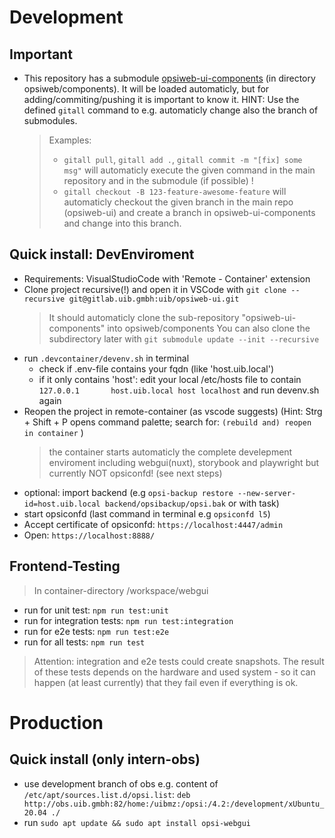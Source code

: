 # Development
## Important
* This repository has a submodule [opsiweb-ui-components](https://gitlab.uib.gmbh/uib/opsiweb-ui-components) (in directory opsiweb/components). It will be loaded automaticly, but for adding/commiting/pushing it is important to know it.
  HINT: Use the defined `gitall` command to e.g. automaticly change also the branch of submodules.
  > Examples:
  >  * `gitall pull`, `gitall add .`, `gitall commit -m "[fix] some msg"` will automaticly execute the given command in the main repository and in the submodule (if possible) !
  >  * `gitall checkout -B 123-feature-awesome-feature` will automaticly checkout the given branch in the main repo (opsiweb-ui) and create a branch in opsiweb-ui-components and change into this branch.
## Quick install: DevEnviroment
* Requirements: VisualStudioCode with 'Remote - Container' extension
* Clone project recursive(!)  and open it in VSCode with `git clone --recursive git@gitlab.uib.gmbh:uib/opsiweb-ui.git`
    > It should automaticly clone the sub-repository "opsiweb-ui-components" into opsiweb/components
    > You can also clone the subdirectory later with `git submodule update --init --recursive`
* run `.devcontainer/devenv.sh` in terminal
  * check if .env-file contains your fqdn (like 'host.uib.local')
  * if it only contains 'host': edit your local /etc/hosts file to contain `127.0.0.1       host.uib.local host localhost` and run devenv.sh again
* Reopen the project in remote-container (as vscode suggests)
  (Hint: Strg + Shift + P opens command palette; search for: `(rebuild and) reopen in container` )
    > the container starts automaticly the complete develepment enviroment including webgui(nuxt), storybook and playwright
    > but currently NOT opsiconfd! (see next steps)
* optional: import backend (e.g `opsi-backup restore --new-server-id=host.uib.local backend/opsibackup/opsi.bak` or with task)
* start opsiconfd (last command in terminal e.g `opsiconfd l5`)
* Accept certificate of opsiconfd: `https://localhost:4447/admin`
* Open: `https://localhost:8888/`


## Frontend-Testing
> In container-directory /workspace/webgui
* run for unit test: `npm run test:unit`
* run for integration tests: `npm run test:integration`
* run for e2e tests: `npm run test:e2e`
* run for all tests: `npm run test`
> Attention: integration and e2e tests could create snapshots. The result of these tests depends on the hardware and used system - so it can happen (at least currently) that they fail even if everything is ok.

# Production
## Quick install (only intern-obs)
* use development branch of obs e.g. content of `/etc/apt/sources.list.d/opsi.list`: `deb http://obs.uib.gmbh:82/home:/uibmz:/opsi:/4.2:/development/xUbuntu_20.04 ./`
* run `sudo apt update && sudo apt install opsi-webgui`
